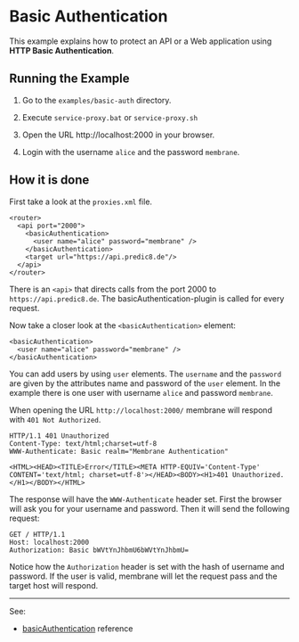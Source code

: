 # Basic Authentication

This example explains how to protect an API or a Web application using __HTTP Basic Authentication__.


## Running the Example


1. Go to the `examples/basic-auth` directory.

2. Execute `service-proxy.bat` or `service-proxy.sh`

3. Open the URL http://localhost:2000 in your browser.

4. Login with the username `alice` and the password `membrane`.


## How it is done

First take a look at the `proxies.xml` file.

```
<router>
  <api port="2000">
    <basicAuthentication>
      <user name="alice" password="membrane" />
    </basicAuthentication>
    <target url="https://api.predic8.de"/>
  </api>
</router>
```

There is an `<api>` that directs calls from the port 2000 to `https://api.predic8.de`. The basicAuthentication-plugin is called for every request.

Now take a closer look at the `<basicAuthentication>` element:

```
<basicAuthentication>
  <user name="alice" password="membrane" />
</basicAuthentication>
```

You can add users by using `user` elements. The `username` and the `password` are given by the attributes name and password of the `user` element. In the example there is one user with username `alice` and password `membrane`. 

When opening the URL `http://localhost:2000/` membrane will respond with `401 Not Authorized`.

```
HTTP/1.1 401 Unauthorized
Content-Type: text/html;charset=utf-8
WWW-Authenticate: Basic realm="Membrane Authentication"

<HTML><HEAD><TITLE>Error</TITLE><META HTTP-EQUIV='Content-Type' CONTENT='text/html; charset=utf-8'></HEAD><BODY><H1>401 Unauthorized.</H1></BODY></HTML>
```

The response will have the `WWW-Authenticate` header set. First the browser will ask you for your username and password. Then it will send the following request:

```
GET / HTTP/1.1
Host: localhost:2000
Authorization: Basic bWVtYnJhbmU6bWVtYnJhbmU=
```

Notice how the `Authorization` header is set with the hash of username and password. If the user is valid, membrane will let the request pass and the target host will respond.

---
See:
- [basicAuthentication](https://www.membrane-soa.org/api-gateway-doc/current/configuration/reference/basicAuthentication.htm) reference